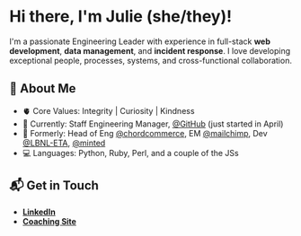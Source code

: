 # Hi there, I'm Julie (she/they)!

I'm a passionate Engineering Leader with experience in full-stack **web development**, **data management**, and **incident response**. I love developing exceptional people, processes, systems, and cross-functional collaboration.

## 🐝 About Me 

- :anatomical_heart: Core Values: Integrity | Curiosity | Kindness
- :office: Currently: Staff Engineering Manager, [@GitHub](https://github.com/github) (just started in April)
- :city_sunset: Formerly: Head of Eng [@chordcommerce](https://github.com/chordcommerce), EM [@mailchimp](https://github.com/mailchimp), Dev [@LBNL-ETA](https://github.com/LBNL-ETA), [@minted](https://github.com/minted)
- :computer: Languages: Python, Ruby, Perl, and a couple of the JSs

## 📬 Get in Touch 

- **[LinkedIn](https://linkedin.com/in/juliekang)**
- **[Coaching Site](https://coachjuliekang.com/)**
